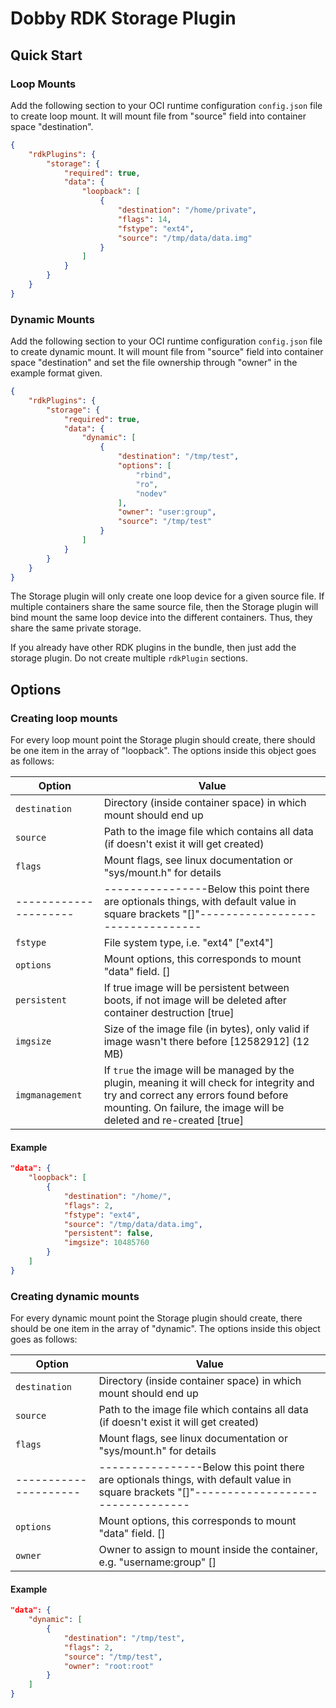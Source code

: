 # Dobby RDK Storage Plugin

## Quick Start
### Loop Mounts
Add the following section to your OCI runtime configuration `config.json` file to create loop mount. It will mount file from "source" field into container
space "destination".

```json
{
    "rdkPlugins": {
        "storage": {
            "required": true,
            "data": {
                "loopback": [
                    {
                        "destination": "/home/private",
                        "flags": 14,
                        "fstype": "ext4",
                        "source": "/tmp/data/data.img"
                    }
                ]
            }
        }
    }
}
```

### Dynamic Mounts
Add the following section to your OCI runtime configuration `config.json` file to create dynamic mount. It will mount file from "source" field into container
space "destination" and set the file ownership through "owner" in the example format given.

```json
{
    "rdkPlugins": {
        "storage": {
            "required": true,
            "data": {
                "dynamic": [
                    {
                        "destination": "/tmp/test",
                        "options": [
                            "rbind",
                            "ro",
                            "nodev"
                        ],
                        "owner": "user:group",
                        "source": "/tmp/test"
                    }
                ]
            }
        }
    }
}
```
The Storage plugin will only create one loop device for a given source file. If multiple containers share
the same source file, then the Storage plugin will bind mount the same loop device into the different containers. Thus, they share the same private storage.

If you already have other RDK plugins in the bundle, then just add the storage plugin. Do not create multiple `rdkPlugin` sections.

## Options
### Creating loop mounts
For every loop mount point the Storage plugin should create, there should be one item in the array of "loopback". The options inside this object goes as follows:

| Option              | Value                                                                                                                                   |
| ------------------- | --------------------------------------------------------------------------------------------------------------------------------------- |
| `destination`       | Directory (inside container space) in which mount should end up                                                                         |
| `source`            | Path to the image file which contains all data (if doesn't exist it will get created)                                                   |
| `flags`             | Mount flags, see linux documentation or "sys/mount.h" for details                                                                       |
|---------------------| ----------------Below this point there are optionals things, with default value in square brackets "[]"---------------------------------|
| `fstype`            | File system type, i.e. "ext4" ["ext4"]                                                                                                  |
| `options`           | Mount options, this corresponds to mount "data" field. []                                                                               |
| `persistent`        | If true image will be persistent between boots, if not image will be deleted after container destruction [true]                         |
| `imgsize`           | Size of the image file (in bytes), only valid if image wasn't there before [12582912] (12 MB)                                           |
| `imgmanagement`     | If `true` the image will be managed by the plugin, meaning it will check for integrity and try and correct any errors found before mounting. On failure, the image will be deleted and re-created [true] |

#### Example
```json
"data": {
    "loopback": [
        {
            "destination": "/home/",
            "flags": 2,
            "fstype": "ext4",
            "source": "/tmp/data/data.img",
            "persistent": false,
            "imgsize": 10485760
        }
    ]
}
```

### Creating dynamic mounts
For every dynamic mount point the Storage plugin should create, there should be one item in the array of "dynamic". The options inside this object goes as follows:

| Option              | Value                                                                                                                                   |
| ------------------- | --------------------------------------------------------------------------------------------------------------------------------------- |
| `destination`       | Directory (inside container space) in which mount should end up                                                                         |
| `source`            | Path to the image file which contains all data (if doesn't exist it will get created)                                                   |
| `flags`             | Mount flags, see linux documentation or "sys/mount.h" for details                                                                       |
|---------------------| ----------------Below this point there are optionals things, with default value in square brackets "[]"---------------------------------|
| `options`           | Mount options, this corresponds to mount "data" field. []                                                                               |
| `owner`             | Owner to assign to mount inside the container, e.g. "username:group" []                                                                 |

#### Example
```json
"data": {
    "dynamic": [
        {
            "destination": "/tmp/test",
            "flags": 2,
            "source": "/tmp/test",
            "owner": "root:root"
        }
    ]
}
```

